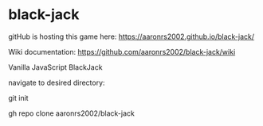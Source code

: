 # black-jack

gitHub is hosting this game here: https://aaronrs2002.github.io/black-jack/

Wiki documentation: https://github.com/aaronrs2002/black-jack/wiki


Vanilla JavaScript BlackJack

navigate to desired directory:

git init

gh repo clone aaronrs2002/black-jack


